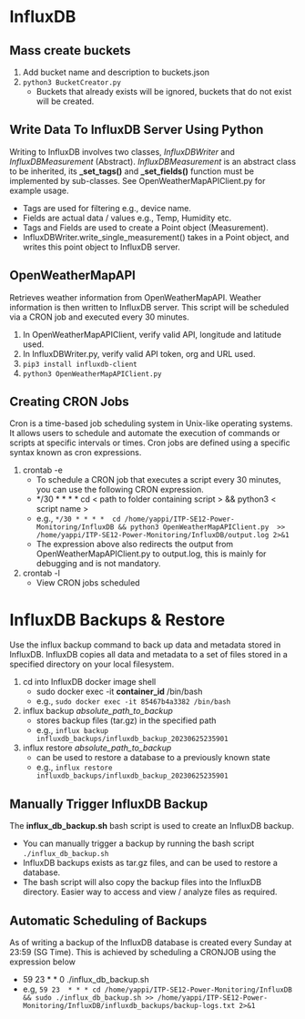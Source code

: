 # InfluxDB 

## Mass create buckets
1. Add bucket name and description to buckets.json
2. ``python3 BucketCreator.py``
	* Buckets that already exists will be ignored, buckets that do not exist will be created.

## Write Data To InfluxDB Server Using Python
Writing to InfluxDB involves two classes, _InfluxDBWriter_ and _InfluxDBMeasurement_ (Abstract). _InfluxDBMeasurement_ is an abstract class to be inherited, its **_set_tags()** and **_set_fields()** function must be implemented by sub-classes. See OpenWeatherMapAPIClient.py for example usage.
* Tags are used for filtering e.g., device name.
* Fields are actual data / values e.g., Temp, Humidity etc.
* Tags and Fields are used to create a Point object (Measurement). 
* InfluxDBWriter.write_single_measurement() takes in a Point object, and writes this point object to InfluxDB server.

## OpenWeatherMapAPI
Retrieves weather information from OpenWeatherMapAPI. Weather information is then written to InfluxDB server. This script will be scheduled via a CRON job and executed every 30 minutes. 
1. In OpenWeatherMapAPIClient, verify valid API, longitude and latitude used.
2. In InfluxDBWriter.py, verify valid API token, org and URL used. 
3. ``pip3 install influxdb-client``
4. ``python3 OpenWeatherMapAPIClient.py``

## Creating CRON Jobs
Cron is a time-based job scheduling system in Unix-like operating systems. It allows users to schedule and automate the execution of commands or scripts at specific intervals or times. Cron jobs are defined using a specific syntax known as cron expressions.
1. crontab -e
	* To schedule a CRON job that executes a script every 30 minutes, you can use the following CRON expression.
	* */30 * * * * cd < path to folder containing script > && python3 < script name > 
	* e.g., ``*/30 * * * *  cd /home/yappi/ITP-SE12-Power-Monitoring/InfluxDB && python3 OpenWeatherMapAPIClient.py  >> /home/yappi/ITP-SE12-Power-Monitoring/InfluxDB/output.log 2>&1``
	* The expression above also redirects the output from OpenWeatherMapAPIClient.py to output.log, this is mainly for debugging and is not mandatory. 
2. crontab -l 
	* View CRON jobs scheduled	

# InfluxDB Backups & Restore
Use the influx backup command to back up data and metadata stored in InfluxDB. InfluxDB copies all data and metadata to a set of files stored in a specified directory on your local filesystem.
1. cd into InfluxDB docker image shell
	* sudo docker exec -it **container_id** /bin/bash
	* e.g., ``sudo docker exec -it 85467b4a3382 /bin/bash``
2. influx backup *absolute_path_to_backup*
	* stores backup files (tar.gz) in the specified path
	* e.g., ``influx backup influxdb_backups/influxdb_backup_20230625235901``
3. influx restore *absolute_path_to_backup*
	* can be used to restore a database to a previously known state
	* e.g., ``influx restore influxdb_backups/influxdb_backup_20230625235901``

## Manually Trigger InfluxDB Backup
The **influx_db_backup.sh** bash script is used to create an InfluxDB backup. 
* You can manually trigger a backup by running the bash script ``./influx_db_backup.sh``
* InfluxDB backups exists as tar.gz files, and can be used to restore a database.
* The bash script will also copy the backup files into the InfluxDB directory. Easier way to access and view / analyze files as required. 

## Automatic Scheduling of Backups
As of writing a backup of the InfluxDB database is created every Sunday at 23:59 (SG Time). This is achieved by scheduling a CRONJOB using the expression below 
* 59 23 * * 0 ./influx_db_backup.sh
* e.g, ``59 23  * * * cd /home/yappi/ITP-SE12-Power-Monitoring/InfluxDB && sudo ./influx_db_backup.sh >> /home/yappi/ITP-SE12-Power-Monitoring/InfluxDB/influxdb_backups/backup-logs.txt 2>&1``

